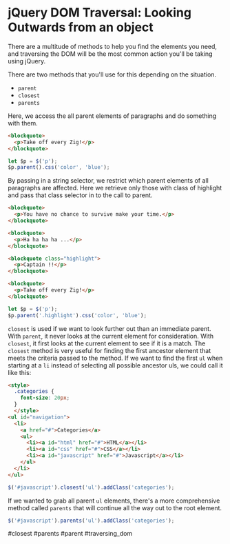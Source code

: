 # jQuery DOM Traversal: Looking Outwards from an object

There are a multitude of methods to help you find the elements you need, and traversing the DOM will be the most common action you'll be taking using jQuery. 

There are two methods that you'll use for this depending on the situation.
- `parent`
- `closest`
- `parents`

Here, we access the all parent elements of paragraphs and do something with them. 
```html
<blockquote>
  <p>Take off every Zig!</p>
</blockquote>
```
```js
let $p = $('p');
$p.parent().css('color', 'blue');
```

By passing in a string selector, we restrict which parent elements of all paragraphs are affected. Here we retrieve only those with class of highlight and pass that class selector in to the call to parent.
```html
<blockquote>
  <p>You have no chance to survive make your time.</p>
</blockquote>

<blockquote>
  <p>Ha ha ha ha ...</p>
</blockquote>

<blockquote class="highlight">
  <p>Captain !!</p>
</blockquote>

<blockquote>
  <p>Take off every Zig!</p>
</blockquote>
```
```js
let $p = $('p');
$p.parent('.highlight').css('color', 'blue');
```

`closest` is used if we want to look further out than an immediate parent. With `parent`, it never looks at the current element for consideration. With `closest`, it first looks at the current element to see if it is a match. 
The `closest` method is very useful for finding the first ancestor element that meets the criteria passed to the method. If we want to find the first `ul` when starting at a `li` instead of selecting all possible ancestor uls, we could call it like this:
```html
<style>
  .categories {
    font-size: 20px;
  }
  </style>
<ul id="navigation">
  <li>
    <a href="#">Categories</a>
    <ul>
      <li><a id="html" href="#">HTML</a></li>
      <li><a id="css" href="#">CSS</a></li>
      <li><a id="javascript" href="#">Javascript</a></li>
    </ul>
  </li>
</ul>
```
```js
$('#javascript').closest('ul').addClass('categories');
```
If we wanted to grab all parent `ul` elements, there's a more comprehensive method called `parents` that will continue all the way out to the root element. 
```js
$('#javascript').parents('ul').addClass('categories');
```
#closest #parents #parent #traversing_dom 